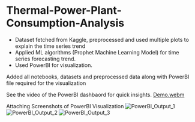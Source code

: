 # Thermal-Power-Plant-Consumption-Analysis

* Dataset fetched from Kaggle, preprocessed and used multiple plots to explain the time series trend
* Applied ML algorithms (Prophet Machine Learning Model) for time series forecasting trend.
* Used PowerBI for visualization.

Added all notebooks, datasets and preprocessed data along with PowerBI file required for the visualization

See the video of the PowerBI dashbaord for quick insights.
[Demo.webm](https://github.com/sumit10300203/Thermal-Power-Plant-Consumption-Analysis/assets/66067910/009edf5f-925e-43f6-817b-a192bdd5a5fa)

Attaching Screenshots of PowerBI Visualization
![PowerBI_Output_1](https://github.com/sumit10300203/Thermal-Power-Plant-Consumption-Analysis/assets/66067910/4d4bf15a-8eef-4da3-8975-af3da9d22b1c)
![PowerBI_Output_2](https://github.com/sumit10300203/Thermal-Power-Plant-Consumption-Analysis/assets/66067910/33fab84b-6f36-4b6c-9e88-267684b21966)
![PowerBI_Output_3](https://github.com/sumit10300203/Thermal-Power-Plant-Consumption-Analysis/assets/66067910/4d1b6754-6bfe-4555-b46d-f19fd3014ce0)
